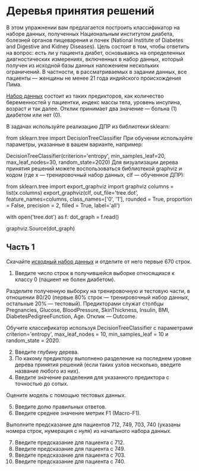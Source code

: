 # Деревья принятия решений
В этом упражнении вам предлагается построить классификатор на наборе данных, полученных Национальным институтом диабета, болезней органов пищеварения и почек (National Institute of Diabetes and Digestive and Kidney Diseases). Цель состоит в том, чтобы ответить на вопрос: есть ли у пациента диабет, основываясь на определенных диагностических измерениях, включенных в набор данных, который получен из исходной базы данных наложением нескольких ограничений. В частности, в рассматриваемых в задании данных, все пациенты — женщины не менее 21 года индийского происхождения Пима.

[Набор данных](/Data/Dec_tree.csv) состоит из таких предикторов, как количество беременностей у пациентки, индекс массы тела, уровень инсулина, возраст и так далее. Отклик принимает два значение — больна (1) диабетом или нет (0).

В задачах используйте реализацию ДПР из библиотеки sklearn:

from sklearn.tree import DecisionTreeClassifier
При обучении используйте параметры, указанные в вашем варианте, например:

DecisionTreeClassifier(criterion='entropy', min_samples_leaf=20, max_leaf_nodes=30, random_state=2020)
Для визуализации дерева принятия решений можете воспользоваться библиотекой graphviz и кодом (где x — тренировочный набор данных, clf — обученное ДПР):

from sklearn.tree import export_graphviz
import graphviz
columns = list(x.columns)
export_graphviz(clf, out_file='tree.dot', 
                feature_names=columns,
                class_names=['0', '1'],
                rounded = True, proportion = False, 
                precision = 2, filled = True, label='all')

with open('tree.dot') as f:
    dot_graph = f.read()

graphviz.Source(dot_graph)

## Часть 1
Скачайте [исходный набор данных](/Data/Dec_tree.csv) и отделите от него первые 670 строк.  
1) Введите число строк в получившейся выборке относящихся к классу 0 (пациент не болен диабетом). 
 
Разделите полученную выборку на тренировочную и тестовую части, в отношении 80/20 (первые 80% строк — тренировочный набор данных, остальные 20% — тестовый). Предикторами служат столбцы Pregnancies, Glucose, BloodPressure, SkinThickness, Insulin, BMI, DiabetesPedigreeFunction, Age. Отклик — Outcome.

Обучите классификатор используя DecisionTreeClassifier с параметрами criterion='entropy', max_leaf_nodes = 10, min_samples_leaf = 10 и random_state = 2020.

2) Введите глубину дерева.
3) По какому предиктору выполнено разделение на последнем уровне дерева принятия решений (если таких узлов несколько, введите название любого из них).
4) Введите значение разделения для указанного предиктора с точностью до сотых.

Оцените модель с помощью тестовых данных.  

5) Введите долю правильных ответов.  
6) Введите среднее значение метрик F1 (Macro-F1).

Выполните предсказание для пациентов 712, 749, 703, 740 (указаны номера строк, нумерация с нуля) из начального набора данных.  

7) Введите предсказание для пациента с 712.  
8) Введите предсказание для пациента с 749.  
9) Введите предсказание для пациента с 703.  
10) Введите предсказание для пациента с 740.  
